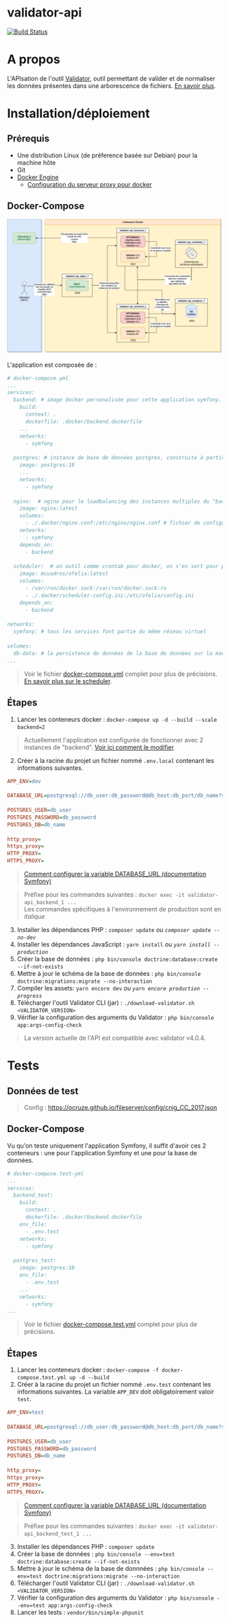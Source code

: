 # validator-api

[![Build Status](https://www.travis-ci.com/IGNF/validator-api.svg?token=ySb1qBwxk52MJ5wTwUuj&branch=master)](https://www.travis-ci.com/IGNF/validator-api)
# A propos

L'APIsation de l'outil [Validator](https://github.com/IGNF/validator), outil permettant de valider et de normaliser les données présentes dans une arborescence de fichiers. [En savoir plus](https://github.com/IGNF/validator).

# Installation/déploiement

## Prérequis

 * Une distribution Linux (de préference basée sur Debian) pour la machine hôte
 * Git
 * [Docker Engine](https://docs.docker.com/engine/install/)
   * [Configuration du serveur proxy pour docker](https://docs.docker.com/network/proxy/)

## Docker-Compose

<img src="doc/images/architecture.jpg" alt="architecture"/>

L'application est composée de :
```yml
# docker-compose.yml
...
services:
  backend: # image docker personalisée pour cette application symfony. Voir le dockerfile pour plus d'informations
    build:
      context: .
      dockerfile: .docker/backend.dockerfile
    ...
    networks:
      - symfony

  postgres: # instance de base de données postgres, construite à partir de l'image docker officielle
    image: postgres:10
    ...
    networks:
      - symfony

  nginx:  # nginx pour le loadbalancing des instances multiples du "backend", construit à partir de l'image docker officielle
    image: nginx:latest
    volumes:
      - ./.docker/nginx.conf:/etc/nginx/nginx.conf # fichier de configuration de nginx
    networks:
      - symfony
    depends_on:
      - backend

  scheduler:  # un outil comme crontab pour docker, on s'en sert pour programmer des tâches dans des conteneurs docker, construit à partir de l'image docker officielle
    image: mcuadros/ofelia:latest
    volumes:
      - /var/run/docker.sock:/var/run/docker.sock:ro
      - ./.docker/scheduler-config.ini:/etc/ofelia/config.ini
    depends_on:
      - backend

networks:
  symfony: # tous les services font partie du même réseau virtuel

volumes:
  db-data: # la persistence de données de la base de données sur la machine hôte, ça permet d'éviter la perte de données même après la suppression du conteneur
...
```
> Voir le fichier [docker-compose.yml](docker-compose.yml) complet pour plus de précisions.  
> [En savoir plus sur le scheduler](https://github.com/mcuadros/ofelia).

## Étapes

1. Lancer les conteneurs docker : `docker-compose up -d --build --scale backend=2`
> Actuellement l'application est configurée de fonctionner avec 2 instances de "backend". [Voir ici comment le modifier](doc/md/backend_multiple_instances.md).
2. Créer à la racine du projet un fichier nommé `.env.local` contenant les informations suivantes.

```ini
APP_ENV=dev

DATABASE_URL=postgresql://db_user:db_password@db_host:db_port/db_name?serverVersion=10&charset=utf8

POSTGRES_USER=db_user
POSTGRES_PASSWORD=db_password
POSTGRES_DB=db_name

http_proxy=
https_proxy=
HTTP_PROXY=
HTTPS_PROXY=
```
> [Comment configurer la variable DATABASE_URL (documentation Symfony)](https://symfony.com/doc/4.4/doctrine.html#configuring-the-database)

> Préfixe pour les commandes suivantes : `docker exec -it validator-api_backend_1 ...`  
> Les commandes spécifiques à l'environnement de production sont en *italique*

3. Installer les dépendances PHP : `composer update` *ou `composer update --no-dev`*
4. Installer les dépendances JavaScript : `yarn install` *ou `yarn install --production`*
5. Créer la base de données : `php bin/console doctrine:database:create --if-not-exists`
6. Mettre à jour le schéma de la base de données : `php bin/console doctrine:migrations:migrate --no-interaction`
7. Compiler les assets: `yarn encore dev` *ou `yarn encore production --progress`*
8. Télécharger l'outil Validator CLI (jar) : `./download-validator.sh <VALIDATOR_VERSION>`
9. Vérifier la configuration des arguments du Validator : `php bin/console app:args-config-check`

> La version actuelle de l'API est compatible avec validator v4.0.4.

# Tests

## Données de test

> Config : https://ocruze.github.io/fileserver/config/cnig_CC_2017.json
## Docker-Compose

Vu qu'on teste uniquement l'application Symfony, il suffit d'avoir ces 2 conteneurs : une pour l'application Symfony et une pour la base de données.

```yml
# docker-compose.test-yml
...
services:
  backend_test:
    build:
      context: .
      dockerfile: .docker/backend.dockerfile
    env_file:
      - .env.test
    networks:
      - symfony

  postgres_test:
    image: postgres:10
    env_file:
      - .env.test
    ...
    networks:
      - symfony
...
```
> Voir le fichier [docker-compose.test.yml](docker-compose.test.yml) complet pour plus de précisions.  

## Étapes

1. Lancer les conteneurs docker : `docker-compose -f docker-compose.test.yml up -d --build`
2. Créer à la racine du projet un fichier nommé `.env.test` contenant les informations suivantes. La variable `APP_DEV` doit obligatoirement valoir `test`.

```ini
APP_ENV=test

DATABASE_URL=postgresql://db_user:db_password@db_host:db_port/db_name?serverVersion=10&charset=utf8

POSTGRES_USER=db_user
POSTGRES_PASSWORD=db_password
POSTGRES_DB=db_name

http_proxy=
https_proxy=
HTTP_PROXY=
HTTPS_PROXY=
```
> [Comment configurer la variable DATABASE_URL (documentation Symfony)](https://symfony.com/doc/4.4/doctrine.html#configuring-the-database)

> Préfixe pour les commandes suivantes : `docker exec -it validator-api_backend_test_1 ...`

3. Installer les dépendances PHP : `composer update`
4. Créer la base de données : `php bin/console --env=test doctrine:database:create --if-not-exists`
5. Mettre à jour le schéma de la base de donnnées : `php bin/console --env=test doctrine:migrations:migrate --no-interaction`
6. Télécharger l'outil Validator CLI (jar) : `./download-validator.sh <VALIDATOR_VERSION>`
7. Vérifier la configuration des arguments du Validator : `php bin/console --env=test app:args-config-check`
8. Lancer les tests : `vendor/bin/simple-phpunit`